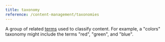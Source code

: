 ```yaml
---
title: taxonomy
reference: /content-management/taxonomies
---
```


A group of related [terms](g)  used to classify content. For example, a "colors" taxonomy might include the terms "red", "green", and "blue".
